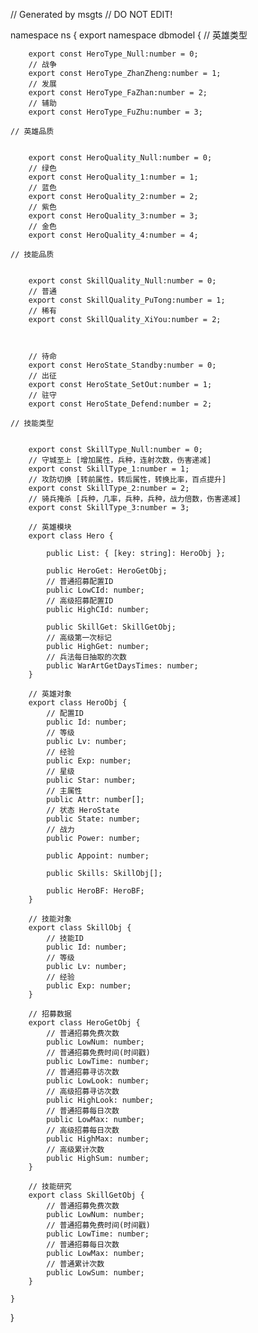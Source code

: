 // Generated by msgts
// DO NOT EDIT!

namespace ns {
	export namespace dbmodel {
	// 英雄类型
		
		
		export const HeroType_Null:number = 0; 
		// 战争
		export const HeroType_ZhanZheng:number = 1; 
		// 发展
		export const HeroType_FaZhan:number = 2; 
		// 辅助
		export const HeroType_FuZhu:number = 3; 
		
	// 英雄品质
		
		
		export const HeroQuality_Null:number = 0; 
		// 绿色
		export const HeroQuality_1:number = 1; 
		// 蓝色
		export const HeroQuality_2:number = 2; 
		// 紫色
		export const HeroQuality_3:number = 3; 
		// 金色
		export const HeroQuality_4:number = 4; 
		
	// 技能品质
		
		
		export const SkillQuality_Null:number = 0; 
		// 普通
		export const SkillQuality_PuTong:number = 1; 
		// 稀有
		export const SkillQuality_XiYou:number = 2; 
		
	
		
		// 待命
		export const HeroState_Standby:number = 0; 
		// 出征
		export const HeroState_SetOut:number = 1; 
		// 驻守
		export const HeroState_Defend:number = 2; 
		
	// 技能类型
		
		
		export const SkillType_Null:number = 0; 
		// 守城至上 [增加属性，兵种，连射次数，伤害递减]
		export const SkillType_1:number = 1; 
		// 攻防切换 [转前属性，转后属性，转换比率，百点提升]
		export const SkillType_2:number = 2; 
		// 骑兵掩杀 [兵种，几率，兵种，兵种，战力倍数，伤害递减]
		export const SkillType_3:number = 3; 
		
		// 英雄模块
		export class Hero {	
			
			public List: { [key: string]: HeroObj }; 
			
			public HeroGet: HeroGetObj; 
			// 普通招募配置ID
			public LowCId: number; 
			// 高级招募配置ID
			public HighCId: number; 
			
			public SkillGet: SkillGetObj; 
			// 高级第一次标记
			public HighGet: number; 
			// 兵法每日抽取的次数
			public WarArtGetDaysTimes: number; 
		}
		
		// 英雄对象
		export class HeroObj {	
			// 配置ID
			public Id: number; 
			// 等级
			public Lv: number; 
			// 经验
			public Exp: number; 
			// 星级
			public Star: number; 
			// 主属性
			public Attr: number[]; 
			// 状态 HeroState
			public State: number; 
			// 战力
			public Power: number; 
			
			public Appoint: number; 
			
			public Skills: SkillObj[]; 
			
			public HeroBF: HeroBF; 
		}
		
		// 技能对象
		export class SkillObj {	
			// 技能ID
			public Id: number; 
			// 等级
			public Lv: number; 
			// 经验
			public Exp: number; 
		}
		
		// 招募数据
		export class HeroGetObj {	
			// 普通招募免费次数
			public LowNum: number; 
			// 普通招募免费时间(时间戳)
			public LowTime: number; 
			// 普通招募寻访次数
			public LowLook: number; 
			// 高级招募寻访次数
			public HighLook: number; 
			// 普通招募每日次数
			public LowMax: number; 
			// 高级招募每日次数
			public HighMax: number; 
			// 高级累计次数
			public HighSum: number; 
		}
		
		// 技能研究
		export class SkillGetObj {	
			// 普通招募免费次数
			public LowNum: number; 
			// 普通招募免费时间(时间戳)
			public LowTime: number; 
			// 普通招募每日次数
			public LowMax: number; 
			// 普通累计次数
			public LowSum: number; 
		}
		
	}
}
